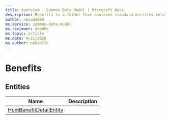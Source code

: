 ```yaml
---
title: overview - Common Data Model | Microsoft Docs
description: Benefits is a folder that contains standard entities related to the Common Data Model.
author: nenad1002
ms.service: common-data-model
ms.reviewer: deonhe
ms.topic: article
ms.date: 4/21/2020
ms.author: nebanfic
---
```


# Benefits


## Entities

|Name|Description|
|---|---|
|[HcmBenefitDetailEntity](HcmBenefitDetailEntity.md)||
